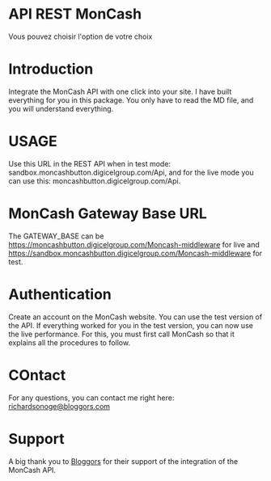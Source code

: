 # API REST MonCash
Vous pouvez choisir l'option de votre choix

# Introduction
Integrate the MonCash API with one click into your site. 
I have built everything for you in this package. 
You only have to read the MD file, and you will understand everything.

# USAGE
Use this URL in the REST API when in test mode: sandbox.moncashbutton.digicelgroup.com/Api, 
and for the live mode you can use this: moncashbutton.digicelgroup.com/Api.

# MonCash Gateway Base URL
The GATEWAY_BASE can be https://moncashbutton.digicelgroup.com/Moncash-middleware for live and
https://sandbox.moncashbutton.digicelgroup.com/Moncash-middleware for test.

# Authentication
Create an account on the MonCash website. You can use the test version of the API.
If everything worked for you in the test version, you can now use the live performance. For this, you must first call MonCash so that it explains all the procedures to follow.

# COntact
For any questions, you can contact me right here: richardsonoge@bloggors.com
# Support
 A big thank you to [Bloggors](www.bloggors.com) for their support of the integration of the MonCash API.
